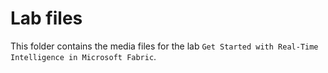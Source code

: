 # Lab files

This folder contains the media files for the lab `Get Started with Real-Time Intelligence in Microsoft Fabric`.